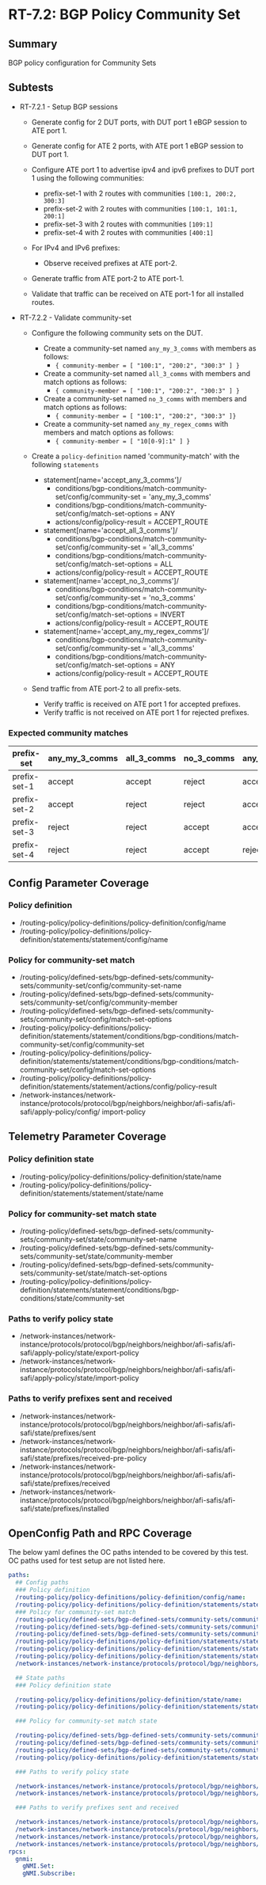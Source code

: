 # RT-7.2: BGP Policy Community Set

## Summary

BGP policy configuration for Community Sets

## Subtests

* RT-7.2.1 - Setup BGP sessions
  * Generate config for 2 DUT ports, with DUT port 1 eBGP session to ATE port 1.
  * Generate config for ATE 2 ports, with ATE port 1 eBGP session to DUT port 1.
  * Configure ATE port 1 to advertise ipv4 and ipv6 prefixes to DUT port 1 using the following communities:
    * prefix-set-1 with 2 routes with communities `[100:1, 200:2, 300:3]`
    * prefix-set-2 with 2 routes with communities `[100:1, 101:1, 200:1]`
    * prefix-set-3 with 2 routes with communities `[109:1]`
    * prefix-set-4 with 2 routes with communities `[400:1]`

  * For IPv4 and IPv6 prefixes:
    * Observe received prefixes at ATE port-2.
  * Generate traffic from ATE port-2 to ATE port-1.
  * Validate that traffic can be received on ATE port-1 for all installed
        routes.

* RT-7.2.2 - Validate community-set
  * Configure the following community sets on the DUT.
    * Create a community-set named `any_my_3_comms` with members as follows:
      * `{ community-member = [ "100:1", "200:2", "300:3" ] }`
    * Create a community-set named `all_3_comms` with members and match options as follows:
      * `{ community-member = [ "100:1", "200:2", "300:3" ] }`
    * Create a community-set named `no_3_comms` with members and match options as follows:
      * `{ community-member = [ "100:1", "200:2", "300:3" ]}`
    * Create a community-set named `any_my_regex_comms` with members and match options as follows:
      * `{ community-member = [ "10[0-9]:1" ] }`

  * Create a `policy-definition` named 'community-match' with the following `statements`
    * statement[name='accept_any_3_comms']/
      * conditions/bgp-conditions/match-community-set/config/community-set = 'any_my_3_comms'
      * conditions/bgp-conditions/match-community-set/config/match-set-options = ANY
      * actions/config/policy-result = ACCEPT_ROUTE
    * statement[name='accept_all_3_comms']/
      * conditions/bgp-conditions/match-community-set/config/community-set = 'all_3_comms'
      * conditions/bgp-conditions/match-community-set/config/match-set-options = ALL
      * actions/config/policy-result = ACCEPT_ROUTE
    * statement[name='accept_no_3_comms']/
      * conditions/bgp-conditions/match-community-set/config/community-set = 'no_3_comms'
      * conditions/bgp-conditions/match-community-set/config/match-set-options = INVERT
      * actions/config/policy-result = ACCEPT_ROUTE
    * statement[name='accept_any_my_regex_comms']/
      * conditions/bgp-conditions/match-community-set/config/community-set = 'all_3_comms'
      * conditions/bgp-conditions/match-community-set/config/match-set-options = ANY
      * actions/config/policy-result = ACCEPT_ROUTE

  * Send traffic from ATE port-2 to all prefix-sets.
    * Verify traffic is received on ATE port 1 for accepted prefixes.
    * Verify traffic is not received on ATE port 1 for rejected prefixes.

### Expected community matches

| prefix-set   | any_my_3_comms | all_3_comms | no_3_comms | any_my_regex_comms |
| ------------ | -------------- | ----------- | ---------- | ------------------ |
| prefix-set-1 | accept         | accept      | reject     | accept             |
| prefix-set-2 | accept         | reject      | reject     | accept             |
| prefix-set-3 | reject         | reject      | accept     | accept             |
| prefix-set-4 | reject         | reject      | accept     | reject             |

## Config Parameter Coverage

### Policy definition

* /routing-policy/policy-definitions/policy-definition/config/name
* /routing-policy/policy-definitions/policy-definition/statements/statement/config/name

### Policy for community-set match

* /routing-policy/defined-sets/bgp-defined-sets/community-sets/community-set/config/community-set-name
* /routing-policy/defined-sets/bgp-defined-sets/community-sets/community-set/config/community-member
* /routing-policy/defined-sets/bgp-defined-sets/community-sets/community-set/config/match-set-options
* /routing-policy/policy-definitions/policy-definition/statements/statement/conditions/bgp-conditions/match-community-set/config/community-set
* /routing-policy/policy-definitions/policy-definition/statements/statement/conditions/bgp-conditions/match-community-set/config/match-set-options
* /routing-policy/policy-definitions/policy-definition/statements/statement/actions/config/policy-result
* /network-instances/network-instance/protocols/protocol/bgp/neighbors/neighbor/afi-safis/afi-safi/apply-policy/config/
import-policy

## Telemetry Parameter Coverage

### Policy definition state

* /routing-policy/policy-definitions/policy-definition/state/name
* /routing-policy/policy-definitions/policy-definition/statements/statement/state/name

### Policy for community-set match state

* /routing-policy/defined-sets/bgp-defined-sets/community-sets/community-set/state/community-set-name
* /routing-policy/defined-sets/bgp-defined-sets/community-sets/community-set/state/community-member
* /routing-policy/defined-sets/bgp-defined-sets/community-sets/community-set/state/match-set-options
* /routing-policy/policy-definitions/policy-definition/statements/statement/conditions/bgp-conditions/state/community-set

### Paths to verify policy state

* /network-instances/network-instance/protocols/protocol/bgp/neighbors/neighbor/afi-safis/afi-safi/apply-policy/state/export-policy
* /network-instances/network-instance/protocols/protocol/bgp/neighbors/neighbor/afi-safis/afi-safi/apply-policy/state/import-policy

### Paths to verify prefixes sent and received

* /network-instances/network-instance/protocols/protocol/bgp/neighbors/neighbor/afi-safis/afi-safi/state/prefixes/sent
* /network-instances/network-instance/protocols/protocol/bgp/neighbors/neighbor/afi-safis/afi-safi/state/prefixes/received-pre-policy
* /network-instances/network-instance/protocols/protocol/bgp/neighbors/neighbor/afi-safis/afi-safi/state/prefixes/received
* /network-instances/network-instance/protocols/protocol/bgp/neighbors/neighbor/afi-safis/afi-safi/state/prefixes/installed

## OpenConfig Path and RPC Coverage

The below yaml defines the OC paths intended to be covered by this test. OC
paths used for test setup are not listed here.

```yaml
paths:
  ## Config paths
  ### Policy definition
  /routing-policy/policy-definitions/policy-definition/config/name:
  /routing-policy/policy-definitions/policy-definition/statements/statement/config/name:
  ### Policy for community-set match
  /routing-policy/defined-sets/bgp-defined-sets/community-sets/community-set/config/community-set-name:
  /routing-policy/defined-sets/bgp-defined-sets/community-sets/community-set/config/community-member:
  /routing-policy/defined-sets/bgp-defined-sets/community-sets/community-set/config/match-set-options:
  /routing-policy/policy-definitions/policy-definition/statements/statement/conditions/bgp-conditions/match-community-set/config/community-set:
  /routing-policy/policy-definitions/policy-definition/statements/statement/conditions/bgp-conditions/match-community-set/config/match-set-options:
  /routing-policy/policy-definitions/policy-definition/statements/statement/actions/config/policy-result:
  /network-instances/network-instance/protocols/protocol/bgp/neighbors/neighbor/afi-safis/afi-safi/apply-policy/config/import-policy:

  ## State paths
  ### Policy definition state

  /routing-policy/policy-definitions/policy-definition/state/name:
  /routing-policy/policy-definitions/policy-definition/statements/statement/state/name:

  ### Policy for community-set match state

  /routing-policy/defined-sets/bgp-defined-sets/community-sets/community-set/state/community-set-name:
  /routing-policy/defined-sets/bgp-defined-sets/community-sets/community-set/state/community-member:
  /routing-policy/defined-sets/bgp-defined-sets/community-sets/community-set/state/match-set-options:
  /routing-policy/policy-definitions/policy-definition/statements/statement/conditions/bgp-conditions/state/community-set:

  ### Paths to verify policy state

  /network-instances/network-instance/protocols/protocol/bgp/neighbors/neighbor/afi-safis/afi-safi/apply-policy/state/export-policy:
  /network-instances/network-instance/protocols/protocol/bgp/neighbors/neighbor/afi-safis/afi-safi/apply-policy/state/import-policy:

  ### Paths to verify prefixes sent and received

  /network-instances/network-instance/protocols/protocol/bgp/neighbors/neighbor/afi-safis/afi-safi/state/prefixes/sent:
  /network-instances/network-instance/protocols/protocol/bgp/neighbors/neighbor/afi-safis/afi-safi/state/prefixes/received-pre-policy:
  /network-instances/network-instance/protocols/protocol/bgp/neighbors/neighbor/afi-safis/afi-safi/state/prefixes/received:
  /network-instances/network-instance/protocols/protocol/bgp/neighbors/neighbor/afi-safis/afi-safi/state/prefixes/installed:
rpcs:
  gnmi:
    gNMI.Set:
    gNMI.Subscribe:
```
